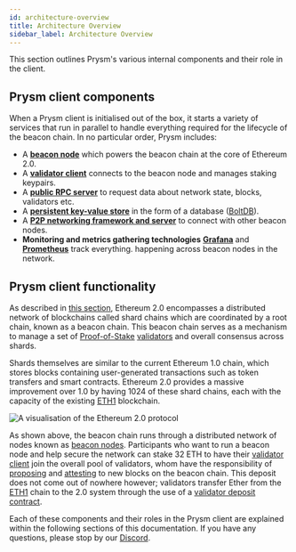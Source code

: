 ```yaml
---
id: architecture-overview
title: Architecture Overview
sidebar_label: Architecture Overview
---
```

  This section outlines Prysm's various internal components and their role in
  the client.


## Prysm client components

When a Prysm client is initialised out of the box, it starts a variety of services that run in parallel to handle everything required for the lifecycle of the beacon chain. In no particular order, Prysm includes:

* A [**beacon node**](the-beacon-chain.md) which powers the beacon chain at the core of Ethereum 2.0.
* A [**validator client**](validator-clients.md) connects to the beacon node and manages staking keypairs.
* A [**public RPC server**](ethereum-2.0-public-api.md) to request data about network state, blocks, validators etc.
* A [**persistent key-value store**](database-backend-boltdb.md) in the form of a database \([BoltDB](database-backend-boltdb.md)\).
* A [**P2P networking framework and server**](p2p-networking.md) to connect with other beacon nodes.
* **Monitoring and metrics gathering technologies** [**Grafana**](https://grafana.com/) and [**Prometheus**](https://prometheus.io) track everything. happening across beacon nodes in the network.

## Prysm client functionality

As described in [this section](../introduction/ethereum-2.0.md), Ethereum 2.0 encompasses a distributed network of blockchains called shard chains which are coordinated by a root chain, known as a beacon chain. This beacon chain serves as a mechanism to manage a set of [Proof-of-Stake](../glossaries/terminology.md#proof-of-stake-pos) [validators](../glossaries/terminology.md#validator) and overall consensus across shards.

Shards themselves are similar to the current Ethereum 1.0 chain, which stores blocks containing user-generated transactions such as token transfers and smart contracts. Ethereum 2.0 provides a massive improvement over 1.0 by having 1024 of these shard chains, each with the capacity of the existing [ETH1](../glossaries/terminology.md#eth1) blockchain.

![A visualisation of the Ethereum 2.0 protocol](https://blobscdn.gitbook.com/v0/b/gitbook-28427.appspot.com/o/assets%2F-LRNnKRqTm4z1mzdDqDF%2F-LmSMDZylWZCvjkTTb2l%2F-LmSV6B3TY2O6o9LkvVZ%2F1*OQavLqTl-Oinw0bNPjw9Jg.png?alt=media&token=622f9cb2-02c2-4618-b73b-e69408f1e8c9)

As shown above, the beacon chain runs through a distributed network of nodes known as [beacon nodes](the-beacon-chain.md). Participants who want to run a beacon node and help secure the network can stake 32 ETH to have their [validator client](validator-clients.md) join the overall pool of validators, whom have the responsibility of [proposing](../glossaries/terminology.md#propose) and [attesting](../glossaries/terminology.md#attest) to new blocks on the beacon chain. This deposit does not come out of nowhere however; validators transfer Ether from the [ETH1](../glossaries/terminology.md#eth1) chain to the 2.0 system through the use of a [validator deposit contract](validator-deposit-contract.md).

Each of these components and their roles in the Prysm client are explained within the following sections of this documentation. If you have any questions, please stop by our [Discord](https://discord.gg/KSA7rPr).
